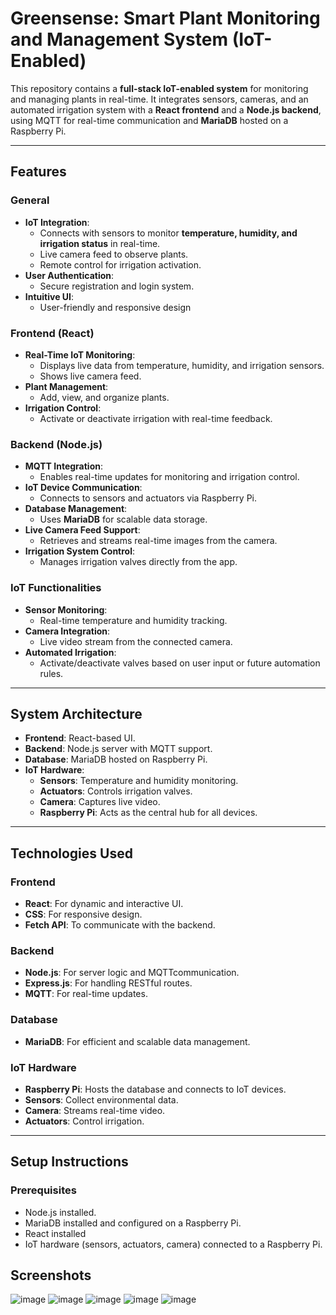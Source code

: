 #  Greensense: Smart Plant Monitoring and Management System (IoT-Enabled)

This repository contains a **full-stack IoT-enabled system** for monitoring and managing plants in real-time. It integrates sensors, cameras, and an automated irrigation system with a **React frontend** and a **Node.js backend**, using MQTT for real-time communication and **MariaDB** hosted on a Raspberry Pi.

---

## Features

###  General
- **IoT Integration**:
  - Connects with sensors to monitor **temperature, humidity, and irrigation status** in real-time.
  - Live camera feed to observe plants.
  - Remote control for irrigation activation.
- **User Authentication**:
  - Secure registration and login system.
- **Intuitive UI**:
  - User-friendly and responsive design

### Frontend (React)
- **Real-Time IoT Monitoring**:
  - Displays live data from temperature, humidity, and irrigation sensors.
  - Shows live camera feed.
- **Plant Management**:
  - Add, view, and organize plants.
- **Irrigation Control**:
  - Activate or deactivate irrigation with real-time feedback.

### Backend (Node.js)
- **MQTT Integration**:
  - Enables real-time updates for monitoring and irrigation control.
- **IoT Device Communication**:
  - Connects to sensors and actuators via Raspberry Pi.
- **Database Management**:
  - Uses **MariaDB** for scalable data storage.
- **Live Camera Feed Support**:
  - Retrieves and streams real-time images from the camera.
- **Irrigation System Control**:
  - Manages irrigation valves directly from the app.

### IoT Functionalities
- **Sensor Monitoring**:
  - Real-time temperature and humidity tracking.
- **Camera Integration**:
  - Live video stream from the connected camera.
- **Automated Irrigation**:
  - Activate/deactivate valves based on user input or future automation rules.

---

## System Architecture

- **Frontend**: React-based UI.
- **Backend**: Node.js server with MQTT support.
- **Database**: MariaDB hosted on Raspberry Pi.
- **IoT Hardware**:
  - **Sensors**: Temperature and humidity monitoring.
  - **Actuators**: Controls irrigation valves.
  - **Camera**: Captures live video.
  - **Raspberry Pi**: Acts as the central hub for all devices.

---

## Technologies Used

### **Frontend**
- **React**: For dynamic and interactive UI.
- **CSS**: For responsive design.
- **Fetch API**: To communicate with the backend.

### **Backend**
- **Node.js**: For server logic and MQTTcommunication.
- **Express.js**: For handling RESTful routes.
- **MQTT**: For real-time updates.

### **Database**
- **MariaDB**: For efficient and scalable data management.

### **IoT Hardware**
- **Raspberry Pi**: Hosts the database and connects to IoT devices.
- **Sensors**: Collect environmental data.
- **Camera**: Streams real-time video.
- **Actuators**: Control irrigation.

---


## Setup Instructions

### **Prerequisites**
- Node.js installed.
- MariaDB installed and configured on a Raspberry Pi.
- React installed
- IoT hardware (sensors, actuators, camera) connected to a Raspberry Pi.

## Screenshots
![image](https://github.com/user-attachments/assets/7071976f-24c1-49dd-86bb-4bcb33c0430f)
![image](https://github.com/user-attachments/assets/4d320483-4510-4d0b-8224-e3c57f65e490)
![image](https://github.com/user-attachments/assets/fe4b3151-9531-457c-b053-c23a8d41d865)
![image](https://github.com/user-attachments/assets/9a561899-d2af-4414-b3a6-9d3c357c9ed7)
![image](https://github.com/user-attachments/assets/f9b9fbb6-d884-4b21-8fa6-ff3886bbd3bd)





